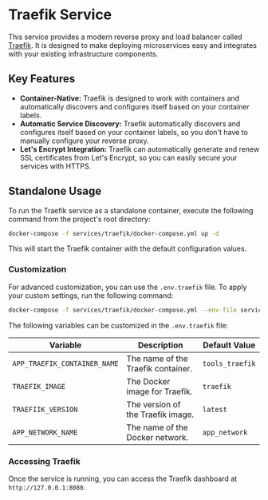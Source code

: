 # Traefik Service

This service provides a modern reverse proxy and load balancer called [Traefik](https://traefik.io/). It is designed to make deploying microservices easy and integrates with your existing infrastructure components.

## Key Features

- **Container-Native:** Traefik is designed to work with containers and automatically discovers and configures itself based on your container labels.
- **Automatic Service Discovery:** Traefik automatically discovers and configures itself based on your container labels, so you don't have to manually configure your reverse proxy.
- **Let's Encrypt Integration:** Traefik can automatically generate and renew SSL certificates from Let's Encrypt, so you can easily secure your services with HTTPS.

## Standalone Usage

To run the Traefik service as a standalone container, execute the following command from the project's root directory:

```bash
docker-compose -f services/traefik/docker-compose.yml up -d
```

This will start the Traefik container with the default configuration values.

### Customization

For advanced customization, you can use the `.env.traefik` file. To apply your custom settings, run the following command:

```bash
docker-compose -f services/traefik/docker-compose.yml --env-file services/traefik/.env.traefik up -d
```

The following variables can be customized in the `.env.traefik` file:

| Variable                     | Description                                       | Default Value    |
| ---------------------------- | ------------------------------------------------- | ---------------- |
| `APP_TRAEFIK_CONTAINER_NAME` | The name of the Traefik container.                | `tools_traefik`  |
| `TRAEFIK_IMAGE`              | The Docker image for Traefik.                     | `traefik`        |
| `TRAEFIIK_VERSION`            | The version of the Traefik image.                 | `latest`         |
| `APP_NETWORK_NAME`           | The name of the Docker network.                   | `app_network`    |

### Accessing Traefik

Once the service is running, you can access the Traefik dashboard at `http://127.0.0.1:8080`.